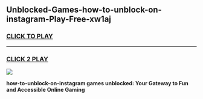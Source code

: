 
## Unblocked-Games-how-to-unblock-on-instagram-Play-Free-xw1aj
<h3>
<a href="https://premium76.site?title=how-to-unblock-on-instagram&ref=18A1">CLICK TO PLAY</a></h3>
<hr>

<h3>
<a href="https://premium76.site?title=how-to-unblock-on-instagram&ref=18A1">CLICK 2 PLAY</a>
  
</h3>

<a href="https://premium76.site?title=how-to-unblock-on-instagram&ref=18A1"><img src="https://clearcache.store/games.png"></a>


**how-to-unblock-on-instagram games unblocked: Your Gateway to Fun and Accessible Online Gaming**
